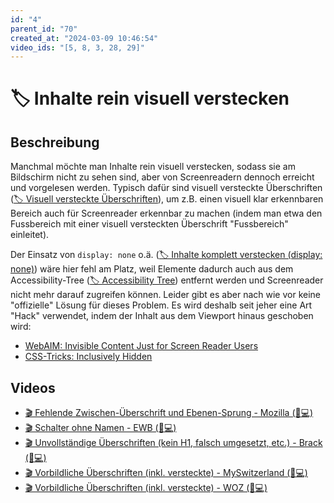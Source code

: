 ```yaml
---
id: "4"
parent_id: "70"
created_at: "2024-03-09 10:46:54"
video_ids: "[5, 8, 3, 28, 29]"
---
```


# 🏷️ Inhalte rein visuell verstecken

## Beschreibung

Manchmal möchte man Inhalte rein visuell verstecken, sodass sie am Bildschirm nicht zu sehen sind, aber von Screenreadern dennoch erreicht und vorgelesen werden. Typisch dafür sind visuell versteckte Überschriften ([🏷️ Visuell versteckte Überschriften](/de/tags/visuell-versteckte-ueberschriften)), um z.B. einen visuell klar erkennbaren Bereich auch für Screenreader erkennbar zu machen (indem man etwa den Fussbereich mit einer visuell versteckten Überschrift "Fussbereich" einleitet).

Der Einsatz von `display: none` o.ä. ([🏷️ Inhalte komplett verstecken (display: none)](/de/tags/inhalte-komplett-verstecken-display-none)) wäre hier fehl am Platz, weil Elemente dadurch auch aus dem Accessibility-Tree ([🏷️ Accessibility Tree](/de/tags/accessibility-tree)) entfernt werden und Screenreader nicht mehr darauf zugreifen können. Leider gibt es aber nach wie vor keine "offizielle" Lösung für dieses Problem. Es wird deshalb seit jeher eine Art "Hack" verwendet, indem der Inhalt aus dem Viewport hinaus geschoben wird:

- [WebAIM: Invisible Content Just for Screen Reader Users](https://webaim.org/techniques/css/invisiblecontent/)
- [CSS-Tricks: Inclusively Hidden](https://css-tricks.com/inclusively-hidden/)

## Videos

- [🎬 Fehlende Zwischen-Überschrift und Ebenen-Sprung - Mozilla (🚨💻)](/de/videos/fehlende-zwischen-ueberschrift-und-ebenen-sprung-mozilla)
- [🎬 Schalter ohne Namen - EWB (🚨💻)](/de/videos/schalter-ohne-namen-ewb)
- [🎬 Unvollständige Überschriften (kein H1, falsch umgesetzt, etc.) - Brack (🚨💻)](/de/videos/unvollstaendige-ueberschriften-kein-h1-falsch-umgesetzt-etc-brack)
- [🎬 Vorbildliche Überschriften (inkl. versteckte) - MySwitzerland (💚💻)](/de/videos/vorbildliche-ueberschriften-inkl-versteckte-myswitzerland)
- [🎬 Vorbildliche Überschriften (inkl. versteckte) - WOZ (💚💻)](/de/videos/vorbildliche-ueberschriften-inkl-versteckte-woz)
